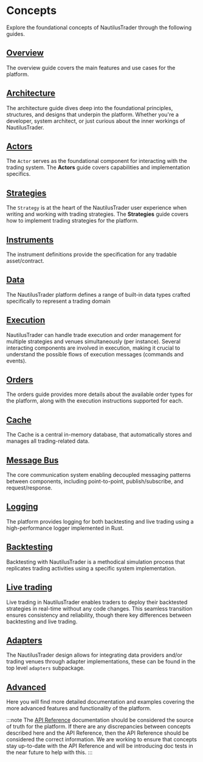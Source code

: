 # Concepts

Explore the foundational concepts of NautilusTrader through the following guides.

## [Overview](overview.md)

The overview guide covers the main features and use cases for the platform.

## [Architecture](architecture.md)

The architecture guide dives deep into the foundational principles, structures, and designs that underpin
the platform. Whether you're a developer, system architect, or just curious about the inner workings
of NautilusTrader.

## [Actors](actors.md)

The `Actor` serves as the foundational component for interacting with the trading system.
The **Actors** guide covers capabilities and implementation specifics.

## [Strategies](strategies.md)

The `Strategy` is at the heart of the NautilusTrader user experience when writing and working with
trading strategies. The **Strategies** guide covers how to implement trading strategies for the platform.

## [Instruments](instruments.md)

The instrument definitions provide the specification for any tradable asset/contract.

## [Data](data.md)

The NautilusTrader platform defines a range of built-in data types crafted specifically to represent
a trading domain

## [Execution](execution.md)

NautilusTrader can handle trade execution and order management for multiple strategies and venues
simultaneously (per instance). Several interacting components are involved in execution, making it
crucial to understand the possible flows of execution messages (commands and events).

## [Orders](orders.md)

The orders guide provides more details about the available order types for the platform, along with
the execution instructions supported for each.

## [Cache](cache.md)

The Cache is a central in-memory database, that automatically stores and manages all trading-related data.

## [Message Bus](message_bus.md)

The core communication system enabling decoupled messaging patterns between components, including
point-to-point, publish/subscribe, and request/response.

## [Logging](logging.md)

The platform provides logging for both backtesting and live trading using a high-performance logger implemented in Rust.

## [Backtesting](backtesting.md)

Backtesting with NautilusTrader is a methodical simulation process that replicates trading
activities using a specific system implementation.

## [Live trading](live.md)

Live trading in NautilusTrader enables traders to deploy their backtested strategies in real-time
without any code changes. This seamless transition ensures consistency and reliability, though there
key differences between backtesting and live trading.

## [Adapters](adapters.md)

The NautilusTrader design allows for integrating data providers and/or trading venues
through adapter implementations, these can be found in the top level `adapters` subpackage.

## [Advanced](advanced/index.md)

Here you will find more detailed documentation and examples covering the more advanced
features and functionality of the platform.

:::note
The [API Reference](../api_reference/index.md) documentation should be considered the source of truth
for the platform. If there are any discrepancies between concepts described here and the API Reference,
then the API Reference should be considered the correct information. We are working to ensure that
concepts stay up-to-date with the API Reference and will be introducing doc tests in the near future
to help with this.
:::
